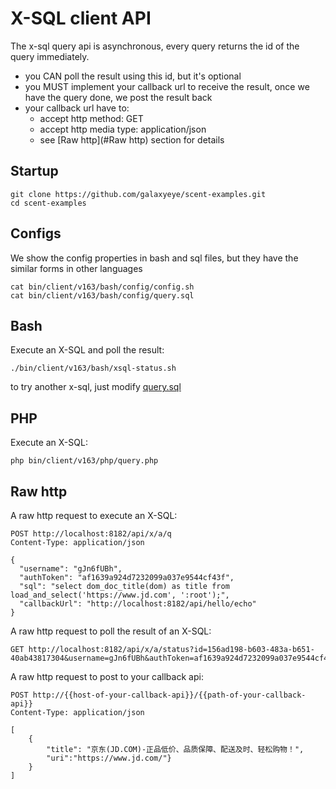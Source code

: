 # X-SQL client API

The x-sql query api is asynchronous, every query returns the id of the query immediately.

* you CAN poll the result using this id, but it's optional
* you MUST implement your callback url to receive the result, once we have the query done, we post the result back
* your callback url have to:
  * accept http method: GET
  * accept http media type: application/json
  * see [Raw http](#Raw http) section for details

## Startup

    git clone https://github.com/galaxyeye/scent-examples.git
    cd scent-examples

## Configs
We show the config properties in bash and sql files, but they have the similar forms in other languages

    cat bin/client/v163/bash/config/config.sh
    cat bin/client/v163/bash/config/query.sql

## Bash

Execute an X-SQL and poll the result:

    ./bin/client/v163/bash/xsql-status.sh
    
to try another x-sql, just modify [query.sql](bin/client/v163/bash/config/query.sql)

## PHP

Execute an X-SQL:

    php bin/client/v163/php/query.php

## Raw http
A raw http request to execute an X-SQL:

    POST http://localhost:8182/api/x/a/q
    Content-Type: application/json
    
    {
      "username": "gJn6fUBh",
      "authToken": "af1639a924d7232099a037e9544cf43f",
      "sql": "select dom_doc_title(dom) as title from load_and_select('https://www.jd.com', ':root');",
      "callbackUrl": "http://localhost:8182/api/hello/echo"
    }
    
A raw http request to poll the result of an X-SQL:

    GET http://localhost:8182/api/x/a/status?id=156ad198-b603-483a-b651-40ab43817304&username=gJn6fUBh&authToken=af1639a924d7232099a037e9544cf43f

A raw http request to post to your callback api:

    POST http://{{host-of-your-callback-api}}/{{path-of-your-callback-api}}
    Content-Type: application/json
    
    [
        {
            "title": "京东(JD.COM)-正品低价、品质保障、配送及时、轻松购物！",
            "uri":"https://www.jd.com/"}
        }
    ]
